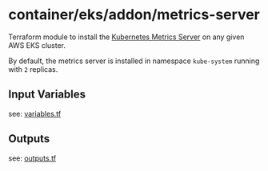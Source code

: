 # container/eks/addon/metrics-server 

Terraform module to install the [Kubernetes Metrics Server](https://github.com/kubernetes-sigs/metrics-server) on any given AWS EKS cluster.

By default, the metrics server is installed in namespace `kube-system` running with `2` replicas.

## Input Variables

see: [variables.tf](variables.tf)

## Outputs

see: [outputs.tf](outputs.tf)
